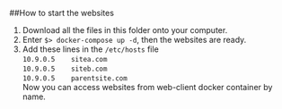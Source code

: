 ##How to start the websites
1. Download all the files in this folder onto your computer.
2. Enter `$> docker-compose up -d`, then the websites are ready.
3. Add these lines in the `/etc/hosts` file <br>
`10.9.0.5    sitea.com` <br>
`10.9.0.5    siteb.com` <br>
`10.9.0.5    parentsite.com` <br>
Now you can access websites from web-client docker container by name.
